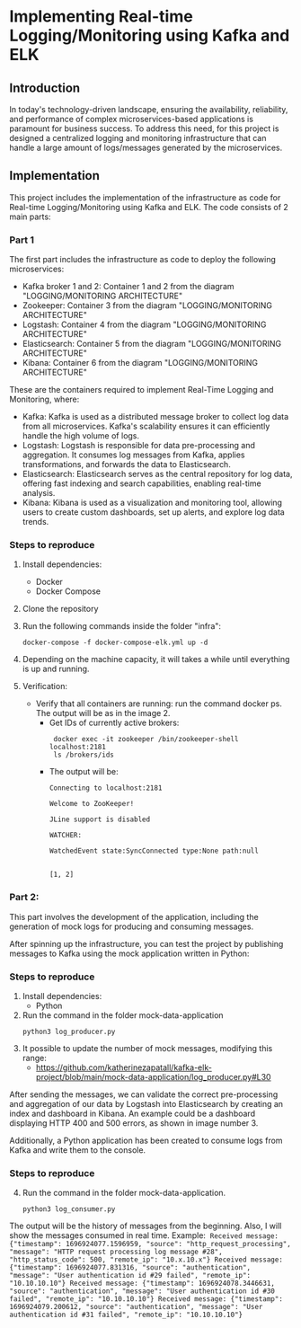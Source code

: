 # Implementing Real-time Logging/Monitoring using Kafka and ELK

## Introduction

In today's technology-driven landscape, ensuring the availability, reliability, and performance of complex microservices-based applications is paramount for business success. To address this need, for this project is designed a centralized logging and monitoring infrastructure that can handle a large amount of logs/messages generated by the microservices.

## Implementation

This project includes the implementation of the infrastructure as code for Real-time Logging/Monitoring using Kafka and ELK. The code consists of 2 main parts:

### Part 1

The first part includes the infrastructure as code to deploy the following microservices:

- Kafka broker 1 and 2: Container 1 and 2 from the diagram "LOGGING/MONITORING ARCHITECTURE"
- Zookeeper: Container 3 from the diagram "LOGGING/MONITORING ARCHITECTURE"
- Logstash: Container 4 from the diagram "LOGGING/MONITORING ARCHITECTURE"
- Elasticsearch: Container 5 from the diagram "LOGGING/MONITORING ARCHITECTURE"
- Kibana: Container 6 from the diagram "LOGGING/MONITORING ARCHITECTURE"

These are the containers required to implement Real-Time Logging and Monitoring, where:

- Kafka: Kafka is used as a distributed message broker to collect log data from all microservices. Kafka's scalability ensures it can efficiently handle the high volume of logs.
- Logstash: Logstash is responsible for data pre-processing and aggregation. It consumes log messages from Kafka, applies transformations, and forwards the data to Elasticsearch.
- Elasticsearch: Elasticsearch serves as the central repository for log data, offering fast indexing and search capabilities, enabling real-time analysis.
- Kibana: Kibana is used as a visualization and monitoring tool, allowing users to create custom dashboards, set up alerts, and explore log data trends.

### Steps to reproduce

1. Install dependencies:
   - Docker
   - Docker Compose
2. Clone the repository
3. Run the following commands inside the folder "infra":
   ```
   docker-compose -f docker-compose-elk.yml up -d
   ```

3. Depending on the machine capacity, it will takes a while until everything is up and running.
4. Verification:
    - Verify that all containers are running: run the command docker ps. The output will be as in the image 2.
        - Get IDs of currently active brokers:
           ```
            docker exec -it zookeeper /bin/zookeeper-shell localhost:2181
            ls /brokers/ids
            ```
        - The output will be:
            ```
            Connecting to localhost:2181

            Welcome to ZooKeeper!

            JLine support is disabled

            WATCHER:

            WatchedEvent state:SyncConnected type:None path:null


            [1, 2]
            ```

### Part 2:

This part involves the development of the application, including the generation of mock logs for producing and consuming messages.

After spinning up the infrastructure, you can test the project by publishing messages to Kafka using the mock application written in Python:

### Steps to reproduce

1. Install dependencies:
    - Python
2. Run the command in the folder mock-data-application
    ```
    python3 log_producer.py
    ```
3. It possible to update the number of mock messages, modifying this range:
    - https://github.com/katherinezapatall/kafka-elk-project/blob/main/mock-data-application/log_producer.py#L30


After sending the messages, we can validate the correct pre-processing and aggregation of our data by Logstash into Elasticsearch by creating an index and dashboard in Kibana. An example could be a dashboard displaying HTTP 400 and 500 errors, as shown in image number 3.

Additionally, a Python application has been created to consume logs from Kafka and write them to the console.


### Steps to reproduce

4. Run the command in the folder mock-data-application.
    ``` 
    python3 log_consumer.py
    ```
The output will be the history of messages from the beginning. Also, I will show the messages consumed in real time. Example: 
    ```
    Received message: {"timestamp": 1696924077.1596959, "source": "http_request_processing", "message": "HTTP request processing log message #28", "http_status_code": 500, "remote_ip": "10.x.10.x"}
    Received message: {"timestamp": 1696924077.831316, "source": "authentication", "message": "User authentication id #29 failed", "remote_ip": "10.10.10.10"}
    Received message: {"timestamp": 1696924078.3446631, "source": "authentication", "message": "User authentication id #30 failed", "remote_ip": "10.10.10.10"}
    Received message: {"timestamp": 1696924079.200612, "source": "authentication", "message": "User authentication id #31 failed", "remote_ip": "10.10.10.10"}
    ```